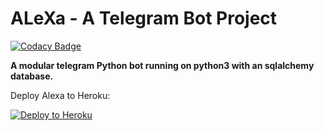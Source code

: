 # ALeXa - A Telegram Bot Project

[![Codacy Badge](https://api.codacy.com/project/badge/Grade/6070b197c3644c03bb3f0ec79d641675)](https://app.codacy.com/manual/Ayush1311/RealAlexaBot?utm_source=github.com&utm_medium=referral&utm_content=Ayush1311/ModernAlexaBot&utm_campaign=Badge_Grade_Dashboard)

**A modular telegram Python bot running on python3 with an sqlalchemy
database.**

Deploy Alexa to Heroku:

<p align="left"><a href="https://heroku.com/deploy?template=https://github.com/HeroOfficial/ModernAlexaBot/tree/stable"> <img src="https://www.herokucdn.com/deploy/button.svg" alt="Deploy to Heroku" /></a></p>
